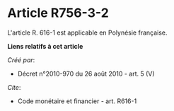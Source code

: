 # Article R756-3-2

L'article R. 616-1 est applicable en Polynésie française.

**Liens relatifs à cet article**

_Créé par_:

  - Décret n°2010-970 du 26 août 2010 - art. 5 (V)

_Cite_:

  - Code monétaire et financier - art. R616-1
